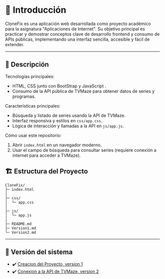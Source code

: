 # 👤 Introducción 

CloneFix es una aplicación web desarrollada como proyecto académico para la asignatura "Aplicaciones de Internet". Su objetivo principal es practicar y demostrar conceptos clave de desarrollo frontend y consumo de APIs públicas, implementando una interfaz sencilla, accesible y fácil de extender.

---

## 🐒 Descripción

Tecnologías principales:
- HTML, CSS junto con BootStrap y JavaScript .
- Consumo de la API pública de TVMaze para obtener datos de series y programas.

Características principales:
- Búsqueda y listado de series usando la API de TVMaze.
- Interfaz responsiva y estilos en `css/app.css`.
- Lógica de interacción y llamadas a la API en `js/app.js`.

Cómo usar este repositorio:
1. Abrir `index.html` en un navegador moderno.
2. Usar el campo de búsqueda para consultar series (requiere conexión a internet para acceder a TVMaze).

## 🏗️ Estructura del Proyecto 

```plaintext
CloneFix/
├─ index.html
│
├─ css/
│  └─ app.css
│  
├─ js/
│  └─ app.js
│  
├─ README.md
├─ Version1.md
└─ Version2.md
```

---

## 👮 Versión del sistema

- ✔️ [Creacion del Proyecto, version 1](Version1.md)
- ✔️ [Conexion a la API de TVMaze, version 2](Version2.md)